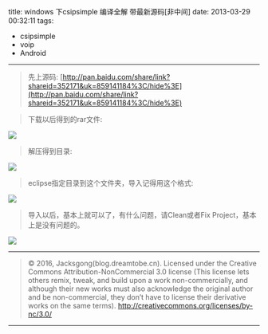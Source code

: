 title: windows 下csipsimple 编译全解 带最新源码[非中间]
date: 2013-03-29 00:32:11
tags:
- csipsimple
- voip
- Android

---

> 先上源码: [http://pan.baidu.com/share/link?shareid=352171&uk=859141184%3C/hide%3E](http://pan.baidu.com/share/link?shareid=352171&uk=859141184%3C/hide%3E)

<!--more-->

> 下载以后得到的rar文件:

![](/img/w-csip-1.png)

> 解压得到目录:

![](/img/w-csip-2.png)

> eclipse指定目录到这个文件夹，导入记得用这个格式:

![](/img/w-csip-3.png)

> 导入以后，基本上就可以了，有什么问题，请Clean或者Fix Project，基本上是没有问题的。

![](/img/w-csip-4.png)

---

> © 2016, Jacksgong(blog.dreamtobe.cn). Licensed under the Creative Commons Attribution-NonCommercial 3.0 license (This license lets others remix, tweak, and build upon a work non-commercially, and although their new works must also acknowledge the original author and be non-commercial, they don’t have to license their derivative works on the same terms). http://creativecommons.org/licenses/by-nc/3.0/

---
